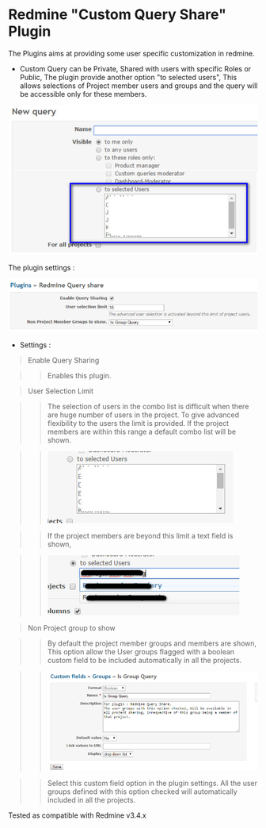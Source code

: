 Redmine "Custom Query Share" Plugin
=======================

The Plugins aims at providing some user specific customization in redmine.

* Custom Query can be Private, Shared with users with specific Roles or Public,
The plugin provide another option "to selected users",
This allows selections of Project member users and groups and the query will be
accessible only for these members.

![Redmine Query Sharing](redmine_query_share.jpg "Redmine Query Share")

The plugin settings :

![Custom Query Settings](settings.jpg "Redmine Query Share Settings")

* Settings :

> Enable Query Sharing

>> Enables this plugin.

> User Selection Limit

>> The selection of users in the combo list is difficult when there are huge number
of users in the project. To give advanced flexibility to the users the limit is provided.
If the project members are within this range a default combo list will be shown.

>> ![Custom Query User Selection 1](user_list.jpg "Redmine User selection 1")

>> If the project members are beyond this limit a text field is shown,

>> ![Custom Query User Selection 2](user_textfield.jpg "Redmine User selection 2")

> Non Project group to show

>> By default the project member groups and members are shown, This option allow the
User groups flagged with a boolean custom field to be included automatically in all the projects.

>> ![Create Group Custom field](user_group_cf.jpg "User group custom field.")

>> Select this custom field option in the plugin settings. All the user groups defined
with this option checked will automatically included in all the projects.

Tested as compatible with Redmine v3.4.x